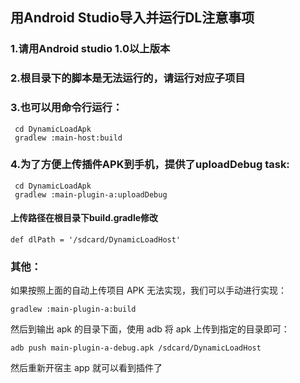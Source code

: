 
## 用Android Studio导入并运行DL注意事项

### 1.请用Android studio 1.0以上版本
### 2.根目录下的脚本是无法运行的，请运行对应子项目
### 3.也可以用命令行运行：
     cd DynamicLoadApk
     gradlew :main-host:build
     
### 4.为了方便上传插件APK到手机，提供了uploadDebug task:
     cd DynamicLoadApk
     gradlew :main-plugin-a:uploadDebug
     
#### 上传路径在根目录下build.gradle修改
    def dlPath = '/sdcard/DynamicLoadHost'

	
### 其他：

如果按照上面的自动上传项目 APK 无法实现，我们可以手动进行实现：

    gradlew :main-plugin-a:build

然后到输出 apk 的目录下面，使用 adb 将 apk 上传到指定的目录即可：

	adb push main-plugin-a-debug.apk /sdcard/DynamicLoadHost

然后重新开宿主 app 就可以看到插件了